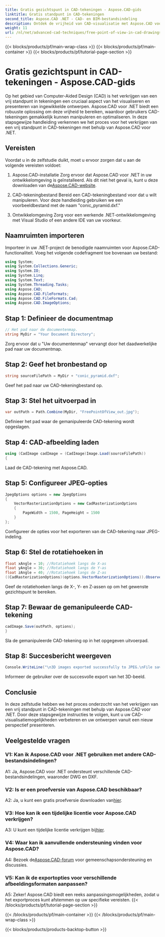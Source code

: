 ```yaml
---
title: Gratis gezichtspunt in CAD-tekeningen - Aspose.CAD-gids
linktitle: Gratis standpunt in CAD-tekeningen
second_title: Aspose.CAD .NET - CAD- en BIM-bestandsindeling
description: Ontdek de vrijheid van CAD-visualisatie met Aspose.CAD voor .NET. Volg onze stapsgewijze handleiding voor een uniek gezichtspunt.
weight: 11
url: /nl/net/advanced-cad-techniques/free-point-of-view-in-cad-drawings/
---
```


{{< blocks/products/pf/main-wrap-class >}}
{{< blocks/products/pf/main-container >}}
{{< blocks/products/pf/tutorial-page-section >}}

# Gratis gezichtspunt in CAD-tekeningen - Aspose.CAD-gids

Op het gebied van Computer-Aided Design (CAD) is het verkrijgen van een vrij standpunt in tekeningen een cruciaal aspect van het visualiseren en presenteren van ingewikkelde ontwerpen. Aspose.CAD voor .NET biedt een robuuste oplossing om deze vrijheid te bereiken, waardoor gebruikers CAD-tekeningen gemakkelijk kunnen manipuleren en optimaliseren. In deze stapsgewijze handleiding verkennen we het proces voor het verkrijgen van een vrij standpunt in CAD-tekeningen met behulp van Aspose.CAD voor .NET.

## Vereisten

Voordat u in de zelfstudie duikt, moet u ervoor zorgen dat u aan de volgende vereisten voldoet:

1. Aspose.CAD-installatie
 Zorg ervoor dat Aspose.CAD voor .NET in uw ontwikkelomgeving is geïnstalleerd. Als dit niet het geval is, kunt u deze downloaden van de[Aspose.CAD-website](https://releases.aspose.com/cad/net/).

2. CAD-tekeningbestand
Bereid een CAD-tekeningbestand voor dat u wilt manipuleren. Voor deze handleiding gebruiken we een voorbeeldbestand met de naam "conic_pyramid.dxf."

3. Ontwikkelomgeving
Zorg voor een werkende .NET-ontwikkelomgeving met Visual Studio of een andere IDE van uw voorkeur.

## Naamruimten importeren

Importeer in uw .NET-project de benodigde naamruimten voor Aspose.CAD-functionaliteit. Voeg het volgende codefragment toe bovenaan uw bestand:

```csharp
using System;
using System.Collections.Generic;
using System.IO;
using System.Linq;
using System.Text;
using System.Threading.Tasks;
using Aspose.CAD;
using Aspose.CAD.FileFormats;
using Aspose.CAD.FileFormats.Cad;
using Aspose.CAD.ImageOptions;
```


## Stap 1: Definieer de documentmap

```csharp
// Het pad naar de documentenmap.
string MyDir = "Your Document Directory";
```

Zorg ervoor dat u "Uw documentenmap" vervangt door het daadwerkelijke pad naar uw documentmap.

## Stap 2: Geef het bronbestand op

```csharp
string sourceFilePath = MyDir + "conic_pyramid.dxf";
```

Geef het pad naar uw CAD-tekeningbestand op.

## Stap 3: Stel het uitvoerpad in

```csharp
var outPath = Path.Combine(MyDir, "FreePointOfView_out.jpg");
```

Definieer het pad waar de gemanipuleerde CAD-tekening wordt opgeslagen.

## Stap 4: CAD-afbeelding laden

```csharp
using (CadImage cadImage = (CadImage)Image.Load(sourceFilePath))
{
```

Laad de CAD-tekening met Aspose.CAD.

## Stap 5: Configureer JPEG-opties

```csharp
JpegOptions options = new JpegOptions
{
    VectorRasterizationOptions = new CadRasterizationOptions
    {
        PageWidth = 1500, PageHeight = 1500
    }
};
```

Configureer de opties voor het exporteren van de CAD-tekening naar JPEG-indeling.

## Stap 6: Stel de rotatiehoeken in

```csharp
float xAngle = 10; //Rotatiehoek langs de X-as
float yAngle = 30; //Rotatiehoek langs de Y-as
float zAngle = 40; //Rotatiehoek langs de Z-as
((CadRasterizationOptions)(options.VectorRasterizationOptions)).ObserverPoint = new ObserverPoint(xAngle, yAngle, zAngle);
```

Geef de rotatiehoeken langs de X-, Y- en Z-assen op om het gewenste gezichtspunt te bereiken.

## Stap 7: Bewaar de gemanipuleerde CAD-tekening

```csharp
cadImage.Save(outPath, options);
}
```

Sla de gemanipuleerde CAD-tekening op in het opgegeven uitvoerpad.

## Stap 8: Succesbericht weergeven

```csharp
Console.WriteLine("\n3D images exported successfully to JPEG.\nFile saved at " + outPath);
```

Informeer de gebruiker over de succesvolle export van het 3D-beeld.

## Conclusie

In deze zelfstudie hebben we het proces onderzocht van het verkrijgen van een vrij standpunt in CAD-tekeningen met behulp van Aspose.CAD voor .NET. Door deze stapsgewijze instructies te volgen, kunt u uw CAD-visualisatiemogelijkheden verbeteren en uw ontwerpen vanuit een nieuw perspectief presenteren.


## Veelgestelde vragen

### V1: Kan ik Aspose.CAD voor .NET gebruiken met andere CAD-bestandsindelingen?

A1: Ja, Aspose.CAD voor .NET ondersteunt verschillende CAD-bestandsindelingen, waaronder DWG en DXF.

### V2: Is er een proefversie van Aspose.CAD beschikbaar?

 A2: Ja, u kunt een gratis proefversie downloaden van[hier](https://releases.aspose.com/).

### V3: Hoe kan ik een tijdelijke licentie voor Aspose.CAD verkrijgen?

 A3: U kunt een tijdelijke licentie verkrijgen bij[hier](https://purchase.aspose.com/temporary-license/).

### V4: Waar kan ik aanvullende ondersteuning vinden voor Aspose.CAD?

 A4: Bezoek de[Aspose.CAD-forum](https://forum.aspose.com/c/cad/19) voor gemeenschapsondersteuning en discussies.

### V5: Kan ik de exportopties voor verschillende afbeeldingsformaten aanpassen?

A5: Zeker! Aspose.CAD biedt een reeks aanpassingsmogelijkheden, zodat u het exportproces kunt afstemmen op uw specifieke vereisten.
{{< /blocks/products/pf/tutorial-page-section >}}

{{< /blocks/products/pf/main-container >}}
{{< /blocks/products/pf/main-wrap-class >}}

{{< blocks/products/products-backtop-button >}}
